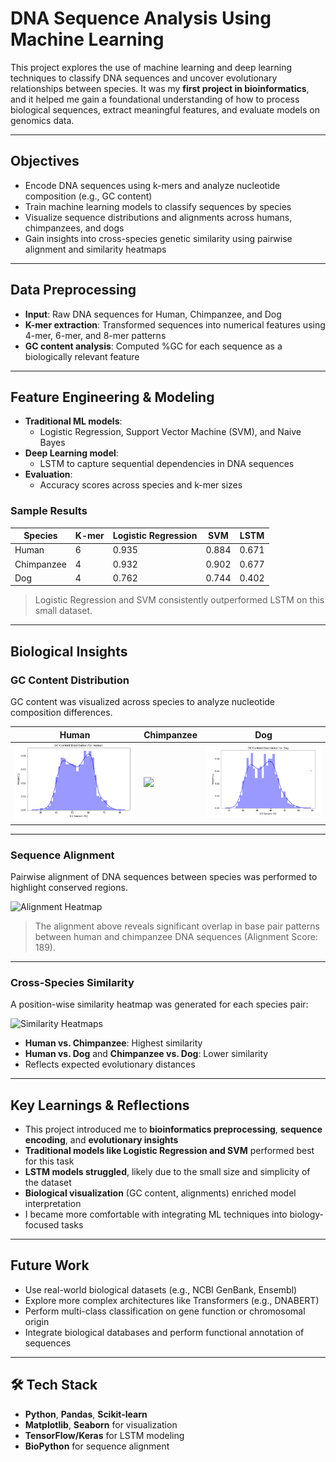 # DNA Sequence Analysis Using Machine Learning

This project explores the use of machine learning and deep learning techniques to classify DNA sequences and uncover evolutionary relationships between species. It was my **first project in bioinformatics**, and it helped me gain a foundational understanding of how to process biological sequences, extract meaningful features, and evaluate models on genomics data.

---

## Objectives

- Encode DNA sequences using k-mers and analyze nucleotide composition (e.g., GC content)
- Train machine learning models to classify sequences by species
- Visualize sequence distributions and alignments across humans, chimpanzees, and dogs
- Gain insights into cross-species genetic similarity using pairwise alignment and similarity heatmaps

---

## Data Preprocessing

- **Input**: Raw DNA sequences for Human, Chimpanzee, and Dog
- **K-mer extraction**: Transformed sequences into numerical features using 4-mer, 6-mer, and 8-mer patterns
- **GC content analysis**: Computed %GC for each sequence as a biologically relevant feature

---

## Feature Engineering & Modeling

- **Traditional ML models**:
  - Logistic Regression, Support Vector Machine (SVM), and Naive Bayes
- **Deep Learning model**:
  - LSTM to capture sequential dependencies in DNA sequences
- **Evaluation**:
  - Accuracy scores across species and k-mer sizes

### Sample Results

| Species     | K-mer | Logistic Regression | SVM  | LSTM |
|-------------|-------|---------------------|------|------|
| Human       | 6     | 0.935               | 0.884| 0.671|
| Chimpanzee  | 4     | 0.932               | 0.902| 0.677|
| Dog         | 4     | 0.762               | 0.744| 0.402|

> Logistic Regression and SVM consistently outperformed LSTM on this small dataset.

---

## Biological Insights

### GC Content Distribution

GC content was visualized across species to analyze nucleotide composition differences.

| Human | Chimpanzee | Dog |
|-------|------------|-----|
| ![](images/gc_human.png) | ![](images/gc_chimpanzee.png) | ![](images/gc_dog.png) |

---

### Sequence Alignment

Pairwise alignment of DNA sequences between species was performed to highlight conserved regions.

![Alignment Heatmap](images/alignment_human_chimp.png)

> The alignment above reveals significant overlap in base pair patterns between human and chimpanzee DNA sequences (Alignment Score: 189).

---

### Cross-Species Similarity

A position-wise similarity heatmap was generated for each species pair:

![Similarity Heatmaps](images/species_similarity.png)

- **Human vs. Chimpanzee**: Highest similarity
- **Human vs. Dog** and **Chimpanzee vs. Dog**: Lower similarity
- Reflects expected evolutionary distances

---

## Key Learnings & Reflections

- This project introduced me to **bioinformatics preprocessing**, **sequence encoding**, and **evolutionary insights**
- **Traditional models like Logistic Regression and SVM** performed best for this task
- **LSTM models struggled**, likely due to the small size and simplicity of the dataset
- **Biological visualization** (GC content, alignments) enriched model interpretation
- I became more comfortable with integrating ML techniques into biology-focused tasks

---

## Future Work

- Use real-world biological datasets (e.g., NCBI GenBank, Ensembl)
- Explore more complex architectures like Transformers (e.g., DNABERT)
- Perform multi-class classification on gene function or chromosomal origin
- Integrate biological databases and perform functional annotation of sequences

---

## 🛠️ Tech Stack

- **Python**, **Pandas**, **Scikit-learn**
- **Matplotlib**, **Seaborn** for visualization
- **TensorFlow/Keras** for LSTM modeling
- **BioPython** for sequence alignment


